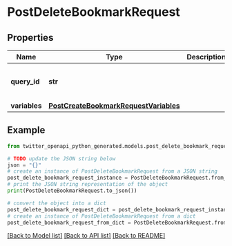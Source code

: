 # PostDeleteBookmarkRequest


## Properties

Name | Type | Description | Notes
------------ | ------------- | ------------- | -------------
**query_id** | **str** |  | [default to 'Wlmlj2-xzyS1GN3a6cj-mQ']
**variables** | [**PostCreateBookmarkRequestVariables**](PostCreateBookmarkRequestVariables.md) |  | 

## Example

```python
from twitter_openapi_python_generated.models.post_delete_bookmark_request import PostDeleteBookmarkRequest

# TODO update the JSON string below
json = "{}"
# create an instance of PostDeleteBookmarkRequest from a JSON string
post_delete_bookmark_request_instance = PostDeleteBookmarkRequest.from_json(json)
# print the JSON string representation of the object
print(PostDeleteBookmarkRequest.to_json())

# convert the object into a dict
post_delete_bookmark_request_dict = post_delete_bookmark_request_instance.to_dict()
# create an instance of PostDeleteBookmarkRequest from a dict
post_delete_bookmark_request_from_dict = PostDeleteBookmarkRequest.from_dict(post_delete_bookmark_request_dict)
```
[[Back to Model list]](../README.md#documentation-for-models) [[Back to API list]](../README.md#documentation-for-api-endpoints) [[Back to README]](../README.md)


